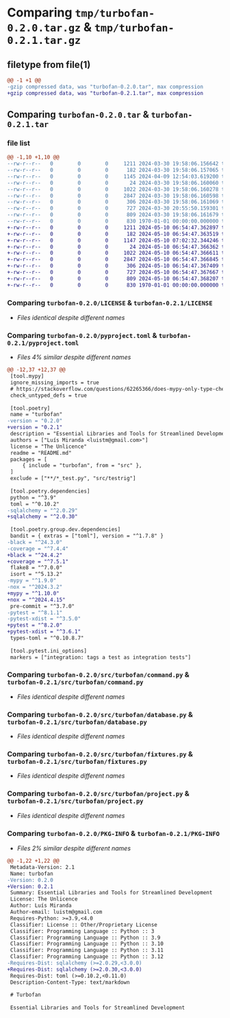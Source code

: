 # Comparing `tmp/turbofan-0.2.0.tar.gz` & `tmp/turbofan-0.2.1.tar.gz`

## filetype from file(1)

```diff
@@ -1 +1 @@
-gzip compressed data, was "turbofan-0.2.0.tar", max compression
+gzip compressed data, was "turbofan-0.2.1.tar", max compression
```

## Comparing `turbofan-0.2.0.tar` & `turbofan-0.2.1.tar`

### file list

```diff
@@ -1,10 +1,10 @@
--rw-r--r--   0        0        0     1211 2024-03-30 19:58:06.156642 turbofan-0.2.0/LICENSE
--rw-r--r--   0        0        0      182 2024-03-30 19:58:06.157065 turbofan-0.2.0/README.md
--rw-r--r--   0        0        0     1145 2024-04-09 12:54:03.619200 turbofan-0.2.0/pyproject.toml
--rw-r--r--   0        0        0       24 2024-03-30 19:58:06.160060 turbofan-0.2.0/src/turbofan/__init__.py
--rw-r--r--   0        0        0     1022 2024-03-30 19:58:06.160278 turbofan-0.2.0/src/turbofan/command.py
--rw-r--r--   0        0        0     2847 2024-03-30 19:58:06.160598 turbofan-0.2.0/src/turbofan/database.py
--rw-r--r--   0        0        0      306 2024-03-30 19:58:06.161069 turbofan-0.2.0/src/turbofan/files.py
--rw-r--r--   0        0        0      727 2024-03-30 20:55:50.159301 turbofan-0.2.0/src/turbofan/fixtures.py
--rw-r--r--   0        0        0      809 2024-03-30 19:58:06.161679 turbofan-0.2.0/src/turbofan/project.py
--rw-r--r--   0        0        0      830 1970-01-01 00:00:00.000000 turbofan-0.2.0/PKG-INFO
+-rw-r--r--   0        0        0     1211 2024-05-10 06:54:47.362897 turbofan-0.2.1/LICENSE
+-rw-r--r--   0        0        0      182 2024-05-10 06:54:47.363519 turbofan-0.2.1/README.md
+-rw-r--r--   0        0        0     1147 2024-05-10 07:02:32.344246 turbofan-0.2.1/pyproject.toml
+-rw-r--r--   0        0        0       24 2024-05-10 06:54:47.366362 turbofan-0.2.1/src/turbofan/__init__.py
+-rw-r--r--   0        0        0     1022 2024-05-10 06:54:47.366611 turbofan-0.2.1/src/turbofan/command.py
+-rw-r--r--   0        0        0     2847 2024-05-10 06:54:47.366845 turbofan-0.2.1/src/turbofan/database.py
+-rw-r--r--   0        0        0      306 2024-05-10 06:54:47.367409 turbofan-0.2.1/src/turbofan/files.py
+-rw-r--r--   0        0        0      727 2024-05-10 06:54:47.367667 turbofan-0.2.1/src/turbofan/fixtures.py
+-rw-r--r--   0        0        0      809 2024-05-10 06:54:47.368207 turbofan-0.2.1/src/turbofan/project.py
+-rw-r--r--   0        0        0      830 1970-01-01 00:00:00.000000 turbofan-0.2.1/PKG-INFO
```

### Comparing `turbofan-0.2.0/LICENSE` & `turbofan-0.2.1/LICENSE`

 * *Files identical despite different names*

### Comparing `turbofan-0.2.0/pyproject.toml` & `turbofan-0.2.1/pyproject.toml`

 * *Files 4% similar despite different names*

```diff
@@ -12,37 +12,37 @@
 [tool.mypy]
 ignore_missing_imports = true
 # https://stackoverflow.com/questions/62265366/does-mypy-only-type-check-a-function-if-it-declares-a-return-type
 check_untyped_defs = true
 
 [tool.poetry]
 name = "turbofan"
-version = "0.2.0"
+version = "0.2.1"
 description = "Essential Libraries and Tools for Streamlined Development"
 authors = ["Luís Miranda <luistm@gmail.com>"]
 license = "The Unlicence"
 readme = "README.md"
 packages = [
     { include = "turbofan", from = "src" },
 ]
 exclude = ["**/*_test.py", "src/testrig"]
 
 [tool.poetry.dependencies]
 python = "^3.9"
 toml = "^0.10.2"
-sqlalchemy = "^2.0.29"
+sqlalchemy = "^2.0.30"
 
 [tool.poetry.group.dev.dependencies]
 bandit = { extras = ["toml"], version = "^1.7.8" }
-black = "^24.3.0"
-coverage = "^7.4.4"
+black = "^24.4.2"
+coverage = "^7.5.1"
 flake8 = "^7.0.0"
 isort = "^5.13.2"
-mypy = "^1.9.0"
-nox = "^2024.3.2"
+mypy = "^1.10.0"
+nox = "^2024.4.15"
 pre-commit = "^3.7.0"
-pytest = "^8.1.1"
-pytest-xdist = "^3.5.0"
+pytest = "^8.2.0"
+pytest-xdist = "^3.6.1"
 types-toml = "^0.10.8.7"
 
 [tool.pytest.ini_options]
 markers = ["integration: tags a test as integration tests"]
```

### Comparing `turbofan-0.2.0/src/turbofan/command.py` & `turbofan-0.2.1/src/turbofan/command.py`

 * *Files identical despite different names*

### Comparing `turbofan-0.2.0/src/turbofan/database.py` & `turbofan-0.2.1/src/turbofan/database.py`

 * *Files identical despite different names*

### Comparing `turbofan-0.2.0/src/turbofan/fixtures.py` & `turbofan-0.2.1/src/turbofan/fixtures.py`

 * *Files identical despite different names*

### Comparing `turbofan-0.2.0/src/turbofan/project.py` & `turbofan-0.2.1/src/turbofan/project.py`

 * *Files identical despite different names*

### Comparing `turbofan-0.2.0/PKG-INFO` & `turbofan-0.2.1/PKG-INFO`

 * *Files 2% similar despite different names*

```diff
@@ -1,22 +1,22 @@
 Metadata-Version: 2.1
 Name: turbofan
-Version: 0.2.0
+Version: 0.2.1
 Summary: Essential Libraries and Tools for Streamlined Development
 License: The Unlicence
 Author: Luís Miranda
 Author-email: luistm@gmail.com
 Requires-Python: >=3.9,<4.0
 Classifier: License :: Other/Proprietary License
 Classifier: Programming Language :: Python :: 3
 Classifier: Programming Language :: Python :: 3.9
 Classifier: Programming Language :: Python :: 3.10
 Classifier: Programming Language :: Python :: 3.11
 Classifier: Programming Language :: Python :: 3.12
-Requires-Dist: sqlalchemy (>=2.0.29,<3.0.0)
+Requires-Dist: sqlalchemy (>=2.0.30,<3.0.0)
 Requires-Dist: toml (>=0.10.2,<0.11.0)
 Description-Content-Type: text/markdown
 
 # Turbofan
 
 Essential Libraries and Tools for Streamlined Development
```

